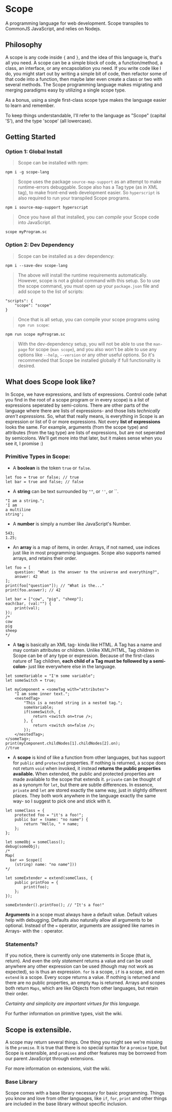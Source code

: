 # Scope
A programming language for web development. Scope transpiles to CommonJS JavaScript, and relies on Nodejs.

## Philosophy
A scope is any code inside `{` and `}`, and the idea of this language is, that's all you need. A scope can be a simple block of code, a function/method, a class, an interface, or any encapsolation you need. If you write code like I do, you might start out by writing a simple bit of code, then refactor some of that code into a function, then maybe later even create a class or two with several methods. The Scope programming language makes migrating and merging paradigms easy by utilizing a single scope type.

As a bonus, using a single first-class scope type makes the language easier to learn and remember.

To keep things understandable, I'll refer to the language as "Scope" (capital 'S'), and the type 'scope' (all lowercase).

## Getting Started
### Option 1: Global Install
>Scope can be installed with npm:
>
	npm i -g scope-lang
>
>Scope uses the package `source-map-support` as an attempt to make runtime-errors debuggable.
>Scope also has a Tag type (as in XML tag), to make front-end web development easier. So `hyperscript` is also required to run your transpiled Scope programs.
>	
	npm i source-map-support hyperscript
>
>Once you have all that installed, you can *compile* your Scope code into JavaScript.
>	
	scope myProgram.sc

### Option 2: Dev Dependency
>Scope can be installed as a dev dependency:
>
	npm i --save-dev scope-lang
>
>The above will install the runtime requirements automatically. However, scope is not a global command with this setup. So to use the scope command, you must open up your `package.json` file and add scope to the list of scripts:
>
	"scripts": {
		"scope": "scope"
	}
>
>Once that is all setup, you can compile your scope programs using `npm run scope`:
>
	npm run scope myProgram.sc
>
>With the dev-dependency setup, you will not be able to use the `man-page` for scope (`man scope`), and you also won't be able to use any options like `--help`, `--version` or any other useful options. So it's recommended that Scope be installed globally if full functionality is desired.

## What does Scope look like?
In Scope, we have expressions, and lists of expressions. Control code (what you find in the root of a scope program or in every scope) is a list of expressions seperated by semi-colons. There are other parts of the language where there are lists of expressions- and those lists *technically aren't expressions.* So, what that really means, is everything in Scope is an expression or list of 0 or more expressions. Not every **list of expressions** looks the same. For example, arguments (from the scope type) and attributes (from the tag type) are lists of expressions, but are not seperated by semicolons. We'll get more into that later, but it makes sense when you see it, I promise :)


### Primitive Types in Scope:
* A **boolean** is the token `true` or `false`.
```
let foo = true or false; // true
let bar = true and false; // false
```

* A **string** can be text surrounded by `""`, or `''`, or ``.
```
"I am a string.";
'I am
a multiline
string';
```
* A **number** is simply a number like JavaScript's Number.
```
543;
1.25;
```
* An **array** is a map of items, in order. Arrays, if not named, use indices just like in most programming languages. Scope also supports named arrays, and retains their order. 
```
let foo = [
	question: "What is the answer to the universe and everything?",
	answer: 42
];
print(foo["question"]); // "What is the..."
print(foo.answer); // 42 

let bar = ["cow", "pig", "sheep"];
each(bar, (val:"") {
	print(val);
});
/*
cow
pig
sheep
*/
```
	
* A **tag** is basically an XML tag- kinda like HTML. A Tag has a name and may contain attributes or children. Unlike XML/HTML, Tag children in Scope can be of any type or expression. Because of the first-class nature of Tag children, **each child of a Tag must be followed by a semi-colon**- just like everywhere else in the language. 
```	
let someVariable = "I'm some variable";
let someSwitch = true;

let myComponent = <someTag with="attributes">
    "I am some inner text.";
    <nestedTag>
        "This is a nested string in a nested tag.";
        someVariable;
        if(someSwitch, {
            return <switch on=true />;
        }, {
            return <switch on=false />;
        });
    </nestedTag>;
</someTag>;
print(myComponent.childNodes[1].childNodes[2].on); 
//true
```
* A **scope** is kind of like a function from other languages, but has support for `public` and `protected` properties. If nothing is returned, a scope does not return `void` when invoked, it instead **returns the public properties available.** When extended, the public and protected properties are made available to the scope that extends it. `private` can be thought of as a synonym for `let`, but there are subtle differences. In essence, `private` and `let` are stored exactly the same way, just in slightly different places. They both work anywhere in the language exactly the same way- so I suggest to pick one and stick with it.
```
let someClass = {
	protected foo = "it's a foo!";
	public bar = (name: "no name") {
		return "Hello, " + name;
	};
};

let someObj = someClass();
debug(someObj);
/*
Map(
  bar => Scope([
    (string) name: "no name"]))
*/

let someExtender = extend(someClass, {
	public printFoo = {
		print(foo);
	};
});

someExtender().printFoo(); // "It's a foo!"
```
**Arguments** in a scope must always have a default value. Default values help with debugging. Defaults also naturally allow all arguments to be optional. Instead of the `=` operator, arguments are assigned like names in Arrays- with the `:` operator. 

### Statements?
If you notice, there is currently only one statements in Scope (that is, return). And even the only *statement* returns a value and can be used anywhere any other expression can be used (though may not work as expected), so is thus an expression. `for` is a scope, `if` is a scope, and even `extend` is a scope. Every scope returns a value. If nothing is returned and there are no public properties, an empty `Map` is returned. Arrays and scopes both return `Maps`, which are like Objects from other languages, but retain their order. 

*Certainty and simplicity are important virtues for this language.*

For further information on primitive types, visit the wiki.

## Scope is extensible.
A scope may return several things. One thing you might see we're missing is the `promise`. It is true that there is no special syntax for a `promise` type, but Scope is extensible, and `promises` and other features may be borrowed from our parent JavaScript through extensions.

For more information on extensions, visit the wiki.

### Base Library
Scope comes with a base library necessary for basic programming. Things you know and love from other languages, like `if`, `for`, `print` and other things are included in the base library without specific inclusion.





